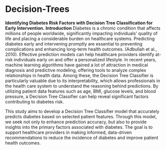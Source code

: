 # Decision-Trees
**Identifying Diabetes Risk Factors with Decision Tree Classification for Early Intervention.**
**Introduction**
Diabetes is a chronic condition that affects millions of people worldwide, significantly impacting
individuals' quality of life and placing a considerable burden on healthcare systems. Predicting
diabetes early and intervening promptly are essential to preventing complications and enhancing
long-term health outcomes. (Adbullah et al., 2010). Effective prediction models can help
healthcare providers identify at-risk individuals early on and offer a personalized lifestyle. In
recent years, machine learning algorithms have gained a lot of attraction in medical diagnosis
and predictive modeling, offering tools to analyze complex relationships in health data. Among
these, the Decision Tree Classifier is particularly valuable due to its interpretability, which
allows professionals in the health care system to understand the reasoning behind predictions. By
utilizing patient data features such as age, BMI, glucose levels, and blood pressure, a Decision
Tree Classifier can help reveal significant factors contributing to diabetes risk.

This study aims to develop a Decision Tree Classifier model that accurately predicts diabetes
based on selected patient features. Through this model, we seek not only to enhance prediction
accuracy, but also to provide insights into the primary factors associated with diabetes. The goal
is to support healthcare providers in making informed, data-driven recommendations to reduce
the incidence of diabetes and improve patient health outcomes.
